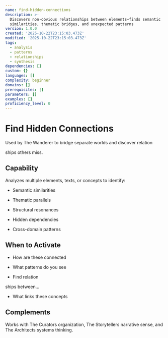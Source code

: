 ```yaml
---
name: find-hidden-connections
description: >-
  Discovers non-obvious relationships between elements—finds semantic
  similarities, thematic bridges, and unexpected patterns
version: 1.0.0
created: '2025-10-22T23:15:03.473Z'
modified: '2025-10-22T23:15:03.473Z'
tags:
  - analysis
  - patterns
  - relationships
  - synthesis
dependencies: []
custom: {}
languages: []
complexity: beginner
domains: []
prerequisites: []
parameters: []
examples: []
proficiency_level: 0
---
```

# Find Hidden Connections

Used by The Wanderer to bridge separate worlds and discover relation

ships others miss.

## Capability

Analyzes multiple elements, texts, or concepts to identify:
  - Semantic similarities

- Thematic parallels

- Structural resonances

- Hidden dependencies

- Cross-domain patterns

## When to Activate

- How are these connected

- What patterns do you see

- Find relation

ships between...

- What links these concepts

## Complements

Works with The Curators organization, The Storytellers narrative sense, and The Architects systems thinking.
